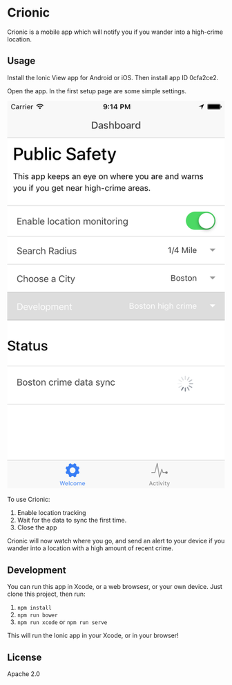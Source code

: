 # Crionic

Crionic is a mobile app which will notify you if you wander into a high-crime location.

## Usage

Install the Ionic View app for Android or iOS. Then install app ID 0cfa2ce2.

Open the app. In the first setup page are some simple settings.

![The Crionic main screen](media/crionic-settings.png)

To use Crionic:

1. Enable location tracking
2. Wait for the data to sync the first time.
3. Close the app

Crionic will now watch where you go, and send an alert to your device if you wander into a location with a high amount of recent crime.

## Development

You can run this app in Xcode, or a web browsesr, or your own device. Just clone this project, then run:

1. `npm install`
2. `npm run bower`
3. `npm run xcode` or `npm run serve`

This will run the Ionic app in your Xcode, or in your browser!

## License

Apache 2.0
